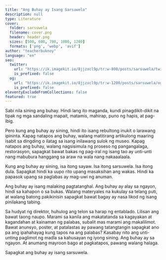 ```yaml
---
title: "Ang Buhay ay Isang Sarsuwela"
description: null
type: Literature
cover:
  folder: sarsuwela
  filename: cover.png
  header: header.png
  sizes: [500, 600, 700, 1000, 1280]
  formats: ['png', 'webp', 'avif']
author: "teacherbuknoy"
language: "en"
seo:
  twitter:
    url: "https://ik.imagekit.io/8jjzxcl9p/tr:w-800/posts/sarsuwela/twitter.png"
    is_prefixed: false
  og:
    url: "https://ik.imagekit.io/8jjzxcl9p/tr:w-1200/posts/sarsuwela/og.png"
    is_prefixed: false
eleventyExcludeFromCollections: false
featured: true
---
```


Sabi nila sining ang buhay. Hindi lang ito maganda, kundi pinagdikit-dikit na tipak ng mga sandaling mapait, matamis, mahirap, puno ng hapis, at pag-ibig.

Pero kung ang buhay ay sining, hindi ito isang rebultong inukit o larawang ipininta. Kapag natapos ang buhay, walang matitirang artikulong maaring isabit sa dingding o ilatag sa isang inilawang sulok ng museo. Kapag natapos ang buhay, walang nagsisimula ng proseso ng pangangalaga, restorasyon, sapagkat bawat bakas ng pag-iral ng isang tao ay unti-unti nang mabubura hanggang sa araw na wala nang nakaaalaala.

Kung ang buhay ay sining, isa itong sayaw. Isa itong sarsuwela. Isa itong dula. Sapagkat hindi ka uupo rito upang masaksihan ang wakas. Hindi ka papasok upang sa paglabas ay mag-uwi ng anuman. 

Ang buhay ay isang malaking pagtatanghal. Ang buhay ay alay sa ngayon, hindi sa kahapon o sa bukas. Walang materyales na kukulay sa telang puti, at walang batong pakikinisin sapagkat bawat bagay ay nasa likod ng isang pinilakang tabing. 

Sa hudyat ng direktor, huhulog ang telon sa harap ng entablado. Lilisan ang bawat taong naupo. Marami sa kanila ang makatatanda sa kagayakan at kagandahan at kainaman ng palabas, subalit mas marami ang makalilimot. Bawat anunsyo, poster, at patalastas ay pawang tatangtangin sapagkat ano pa ang ipahahayag kung tapos na ang palabas? Kasabay nito ang unti-unting paglimot ng madla sa kahusayan ng iyong sining. Ang buhay ay sa ngayon. At anumang mayroon bago at pagkatapos, pawang walang halaga.

Sapagkat ang buhay ay isang sarsuwela.

